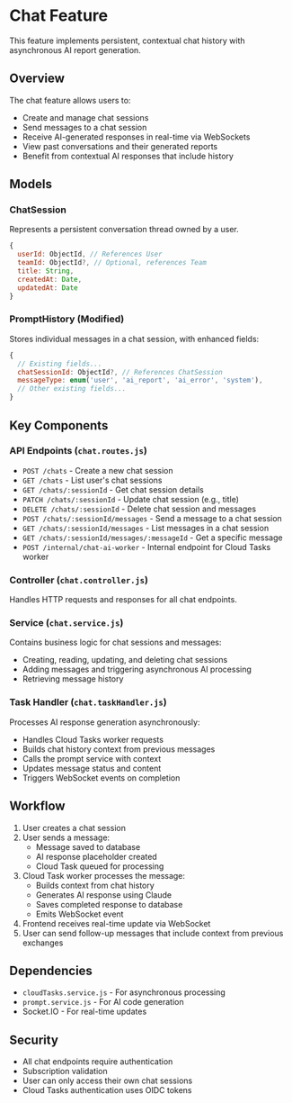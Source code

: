 # Chat Feature

This feature implements persistent, contextual chat history with asynchronous AI report generation.

## Overview

The chat feature allows users to:
- Create and manage chat sessions
- Send messages to a chat session
- Receive AI-generated responses in real-time via WebSockets
- View past conversations and their generated reports
- Benefit from contextual AI responses that include history

## Models

### ChatSession
Represents a persistent conversation thread owned by a user.

```javascript
{
  userId: ObjectId, // References User
  teamId: ObjectId?, // Optional, references Team
  title: String,
  createdAt: Date,
  updatedAt: Date
}
```

### PromptHistory (Modified)
Stores individual messages in a chat session, with enhanced fields:

```javascript
{
  // Existing fields...
  chatSessionId: ObjectId?, // References ChatSession
  messageType: enum('user', 'ai_report', 'ai_error', 'system'),
  // Other existing fields...
}
```

## Key Components

### API Endpoints (`chat.routes.js`)

- `POST /chats` - Create a new chat session
- `GET /chats` - List user's chat sessions
- `GET /chats/:sessionId` - Get chat session details
- `PATCH /chats/:sessionId` - Update chat session (e.g., title)
- `DELETE /chats/:sessionId` - Delete chat session and messages
- `POST /chats/:sessionId/messages` - Send a message to a chat session
- `GET /chats/:sessionId/messages` - List messages in a chat session
- `GET /chats/:sessionId/messages/:messageId` - Get a specific message
- `POST /internal/chat-ai-worker` - Internal endpoint for Cloud Tasks worker

### Controller (`chat.controller.js`)

Handles HTTP requests and responses for all chat endpoints.

### Service (`chat.service.js`)

Contains business logic for chat sessions and messages:
- Creating, reading, updating, and deleting chat sessions
- Adding messages and triggering asynchronous AI processing
- Retrieving message history

### Task Handler (`chat.taskHandler.js`)

Processes AI response generation asynchronously:
- Handles Cloud Tasks worker requests
- Builds chat history context from previous messages
- Calls the prompt service with context
- Updates message status and content
- Triggers WebSocket events on completion

## Workflow

1. User creates a chat session
2. User sends a message:
   - Message saved to database
   - AI response placeholder created
   - Cloud Task queued for processing
3. Cloud Task worker processes the message:
   - Builds context from chat history
   - Generates AI response using Claude
   - Saves completed response to database
   - Emits WebSocket event
4. Frontend receives real-time update via WebSocket
5. User can send follow-up messages that include context from previous exchanges

## Dependencies

- `cloudTasks.service.js` - For asynchronous processing
- `prompt.service.js` - For AI code generation
- Socket.IO - For real-time updates

## Security

- All chat endpoints require authentication
- Subscription validation
- User can only access their own chat sessions
- Cloud Tasks authentication uses OIDC tokens 